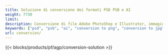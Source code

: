 ```yaml
---
title: Soluzione di conversione dei formati PSD PSB e AI
weight: 7730
limit: 
description: Conversione di file Adobe PhotoShop e Illustrator, immagini e altri formati
keywords: ["psd", "psb", "ai", "conversion to png", "conversion to jpg", "conversion to pdf", "convert to gif", "convert to bmp", "convert to tiff"]
url: conversion/
---
```


{{< blocks/products/pf/agp/conversion-solution >}} 

